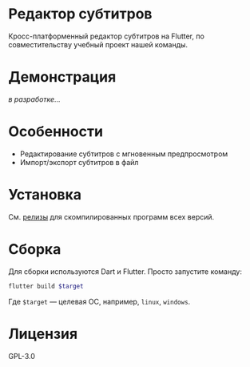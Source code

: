 # Редактор субтитров

Кросс-платформенный редактор субтитров на Flutter,
по совместительству учебный проект нашей команды.

# Демонстрация

*в разработке...*

# Особенности

-	Редактирование субтитров с мгновенным предпросмотром
-	Импорт/экспорт субтитров в файл <!-- Какой формат файла? -->

# Установка

См. [релизы](https://github.com/lch361/subtitle-editor/releases/) для скомпилированных
программ всех версий.

# Сборка

Для сборки используются Dart и Flutter.
Просто запустите команду:

```sh
flutter build $target
```

Где `$target` &mdash; целевая ОС, например, `linux`, `windows`.

# Лицензия

GPL-3.0
